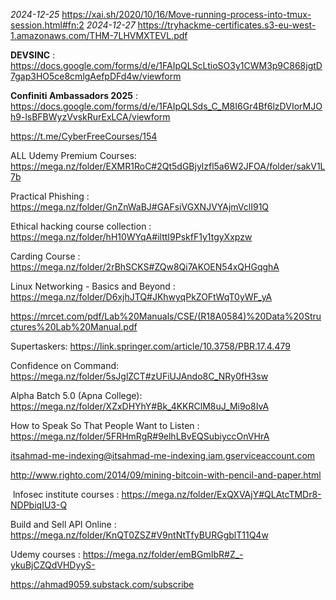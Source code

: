 _2024-12-25_
https://xai.sh/2020/10/16/Move-running-process-into-tmux-session.html#fn:2
_2024-12-27_
https://tryhackme-certificates.s3-eu-west-1.amazonaws.com/THM-7LHVMXTEVL.pdf

**DEVSINC** : https://docs.google.com/forms/d/e/1FAIpQLScLtioSO3y1CWM3p9C868jgtD7gap3HO5ce8cmlgAefpDFd4w/viewform

**Confiniti Ambassadors 2025** : https://docs.google.com/forms/d/e/1FAIpQLSds_C_M8I6Gr4Bf6lzDVIorMJOh9-lsBFBWyzVvskRurExLCA/viewform

https://t.me/CyberFreeCourses/154

ALL Udemy Premium Courses: https://mega.nz/folder/EXMR1RoC#2Qt5dGBjylzfl5a6W2JFOA/folder/sakV1L7b

Practical Phishing : https://mega.nz/folder/GnZnWaBJ#GAFsiVGXNJVYAjmVclI91Q

Ethical hacking course collection : https://mega.nz/folder/hH10WYqA#ilttI9PskfF1y1tgyXxpzw

Carding Course : https://mega.nz/folder/2rBhSCKS#ZQw8Qi7AKOEN54xQHGqghA

Linux Networking - Basics and Beyond : https://mega.nz/folder/D6xjhJTQ#JKhwyqPkZOFtWqT0yWF_yA

https://mrcet.com/pdf/Lab%20Manuals/CSE/(R18A0584)%20Data%20Structures%20Lab%20Manual.pdf

Supertaskers: https://link.springer.com/article/10.3758/PBR.17.4.479

Confidence on Command: https://mega.nz/folder/5sJglZCT#zUFiUJAndo8C_NRy0fH3sw

Alpha Batch 5.0 (Apna College): https://mega.nz/folder/XZxDHYhY#Bk_4KKRClM8uJ_Mi9o8IvA

How to Speak So That People Want to Listen : https://mega.nz/folder/5FRHmRgR#9elhLBvEQSubiyccOnVHrA



itsahmad-me-indexing@itsahmad-me-indexing.iam.gserviceaccount.com


http://www.righto.com/2014/09/mining-bitcoin-with-pencil-and-paper.html


 lnfosec institute courses : https://mega.nz/folder/ExQXVAjY#QLAtcTMDr8-NDPbiqIU3-Q

Build and Sell API Online : https://mega.nz/folder/KnQT0ZSZ#V9ntNtTfyBURGgblT11Q4w

Udemy courses : https://mega.nz/folder/emBGmIbR#Z_-ykuBjCZQdVHDyyS-

https://ahmad9059.substack.com/subscribe